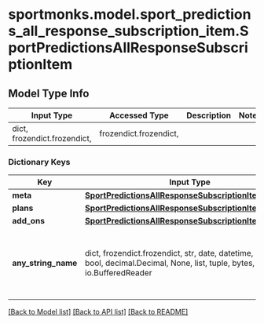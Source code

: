 # sportmonks.model.sport_predictions_all_response_subscription_item.SportPredictionsAllResponseSubscriptionItem

## Model Type Info
Input Type | Accessed Type | Description | Notes
------------ | ------------- | ------------- | -------------
dict, frozendict.frozendict,  | frozendict.frozendict,  |  | 

### Dictionary Keys
Key | Input Type | Accessed Type | Description | Notes
------------ | ------------- | ------------- | ------------- | -------------
**meta** | [**SportPredictionsAllResponseSubscriptionItemMeta**](SportPredictionsAllResponseSubscriptionItemMeta.md) | [**SportPredictionsAllResponseSubscriptionItemMeta**](SportPredictionsAllResponseSubscriptionItemMeta.md) |  | [optional] 
**plans** | [**SportPredictionsAllResponseSubscriptionItemPlans**](SportPredictionsAllResponseSubscriptionItemPlans.md) | [**SportPredictionsAllResponseSubscriptionItemPlans**](SportPredictionsAllResponseSubscriptionItemPlans.md) |  | [optional] 
**add_ons** | [**SportPredictionsAllResponseSubscriptionItemAddOns**](SportPredictionsAllResponseSubscriptionItemAddOns.md) | [**SportPredictionsAllResponseSubscriptionItemAddOns**](SportPredictionsAllResponseSubscriptionItemAddOns.md) |  | [optional] 
**any_string_name** | dict, frozendict.frozendict, str, date, datetime, int, float, bool, decimal.Decimal, None, list, tuple, bytes, io.FileIO, io.BufferedReader | frozendict.frozendict, str, BoolClass, decimal.Decimal, NoneClass, tuple, bytes, FileIO | any string name can be used but the value must be the correct type | [optional]

[[Back to Model list]](../../README.md#documentation-for-models) [[Back to API list]](../../README.md#documentation-for-api-endpoints) [[Back to README]](../../README.md)

